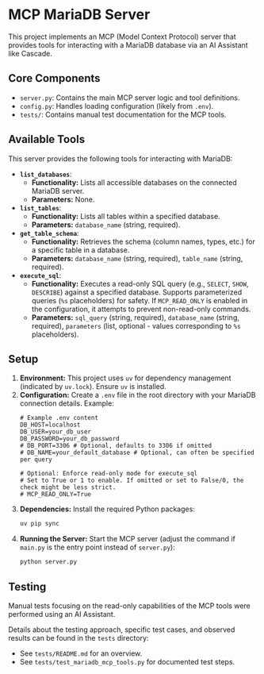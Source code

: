 # MCP MariaDB Server

This project implements an MCP (Model Context Protocol) server that provides tools for interacting with a MariaDB database via an AI Assistant like Cascade.

## Core Components

*   `server.py`: Contains the main MCP server logic and tool definitions.
*   `config.py`: Handles loading configuration (likely from `.env`).
*   `tests/`: Contains manual test documentation for the MCP tools.

## Available Tools

This server provides the following tools for interacting with MariaDB:

*   **`list_databases`**:
    *   **Functionality:** Lists all accessible databases on the connected MariaDB server.
    *   **Parameters:** None.
*   **`list_tables`**:
    *   **Functionality:** Lists all tables within a specified database.
    *   **Parameters:** `database_name` (string, required).
*   **`get_table_schema`**:
    *   **Functionality:** Retrieves the schema (column names, types, etc.) for a specific table in a database.
    *   **Parameters:** `database_name` (string, required), `table_name` (string, required).
*   **`execute_sql`**:
    *   **Functionality:** Executes a read-only SQL query (e.g., `SELECT`, `SHOW`, `DESCRIBE`) against a specified database. Supports parameterized queries (`%s` placeholders) for safety. If `MCP_READ_ONLY` is enabled in the configuration, it attempts to prevent non-read-only commands.
    *   **Parameters:** `sql_query` (string, required), `database_name` (string, required), `parameters` (list, optional - values corresponding to `%s` placeholders).

## Setup

1.  **Environment:** This project uses `uv` for dependency management (indicated by `uv.lock`). Ensure `uv` is installed.
2.  **Configuration:** Create a `.env` file in the root directory with your MariaDB connection details. Example:
    ```dotenv
    # Example .env content
    DB_HOST=localhost
    DB_USER=your_db_user
    DB_PASSWORD=your_db_password
    # DB_PORT=3306 # Optional, defaults to 3306 if omitted
    # DB_NAME=your_default_database # Optional, can often be specified per query

    # Optional: Enforce read-only mode for execute_sql
    # Set to True or 1 to enable. If omitted or set to False/0, the check might be less strict.
    # MCP_READ_ONLY=True
    ```
3.  **Dependencies:** Install the required Python packages:
    ```bash
    uv pip sync
    ```
4.  **Running the Server:** Start the MCP server (adjust the command if `main.py` is the entry point instead of `server.py`):
    ```bash
    python server.py
    ```

## Testing

Manual tests focusing on the read-only capabilities of the MCP tools were performed using an AI Assistant.

Details about the testing approach, specific test cases, and observed results can be found in the `tests` directory:

*   See `tests/README.md` for an overview.
*   See `tests/test_mariadb_mcp_tools.py` for documented test steps.
